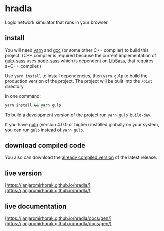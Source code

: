 # hradla
Logic network simulator that runs in your browser.

## install
You will need [yarn](https://yarnpkg.com/) and [gcc](https://gcc.gnu.org/) (or some other C++ compiler) to build this project. (C++ compiler is required because the current implementation of [gulp-sass](https://github.com/dlmanning/gulp-sass) uses [node-sass](https://github.com/sass/node-sass) which
is dependent on [LibSass](https://github.com/sass/libsass), that requires a~C++ compiler.)

Use `yarn install` to install dependencies, then `yarn gulp` to build the production version of the project.
The project will be built into the `/dist` directory.

In one command:
```bash
yarn install && yarn gulp
```

To build a development version of the project run `yarn gulp build-dev`.

If you have [gulp](https://github.com/gulpjs/gulp) (version 4.0.0 or higher) installed globally on your system,
you can run `gulp` instead of `yarn gulp`.

## download compiled code
You also can download the [already compiled version](https://github.com/janjaromirhorak/hradla/releases/latest) of the latest release.

## live version
[https://janjaromirhorak.github.io/hradla/](https://janjaromirhorak.github.io/hradla/)

## live documentation
[https://janjaromirhorak.github.io/hradla/docs/gen/](https://janjaromirhorak.github.io/hradla/docs/gen/)
